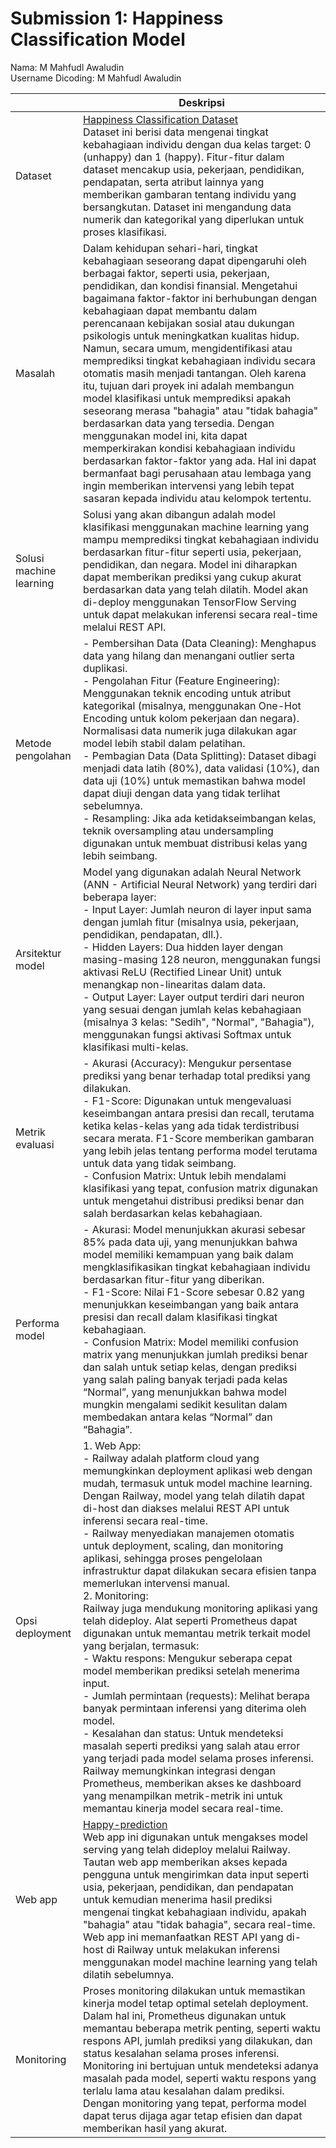 # Submission 1: Happiness Classification Model
Nama: M Mahfudl Awaludin <br>
Username Dicoding: M Mahfudl Awaludin


| | Deskripsi |
| ----------- | ----------- |
| Dataset | [Happiness Classification Dataset](https://www.kaggle.com/datasets/priyanshusethi/happiness-classification-dataset) <br> Dataset ini berisi data mengenai tingkat kebahagiaan individu dengan dua kelas target: 0 (unhappy) dan 1 (happy). Fitur-fitur dalam dataset mencakup usia, pekerjaan, pendidikan, pendapatan, serta atribut lainnya yang memberikan gambaran tentang individu yang bersangkutan. Dataset ini mengandung data numerik dan kategorikal yang diperlukan untuk proses klasifikasi.|
| Masalah | Dalam kehidupan sehari-hari, tingkat kebahagiaan seseorang dapat dipengaruhi oleh berbagai faktor, seperti usia, pekerjaan, pendidikan, dan kondisi finansial. Mengetahui bagaimana faktor-faktor ini berhubungan dengan kebahagiaan dapat membantu dalam perencanaan kebijakan sosial atau dukungan psikologis untuk meningkatkan kualitas hidup. Namun, secara umum, mengidentifikasi atau memprediksi tingkat kebahagiaan individu secara otomatis masih menjadi tantangan. Oleh karena itu, tujuan dari proyek ini adalah membangun model klasifikasi untuk memprediksi apakah seseorang merasa "bahagia" atau "tidak bahagia" berdasarkan data yang tersedia. Dengan menggunakan model ini, kita dapat memperkirakan kondisi kebahagiaan individu berdasarkan faktor-faktor yang ada. Hal ini dapat bermanfaat bagi perusahaan atau lembaga yang ingin memberikan intervensi yang lebih tepat sasaran kepada individu atau kelompok tertentu. |
| Solusi machine learning | Solusi yang akan dibangun adalah model klasifikasi menggunakan machine learning yang mampu memprediksi tingkat kebahagiaan individu berdasarkan fitur-fitur seperti usia, pekerjaan, pendidikan, dan negara. Model ini diharapkan dapat memberikan prediksi yang cukup akurat berdasarkan data yang telah dilatih. Model akan di-deploy menggunakan TensorFlow Serving untuk dapat melakukan inferensi secara real-time melalui REST API. |
| Metode pengolahan | - Pembersihan Data (Data Cleaning): Menghapus data yang hilang dan menangani outlier serta duplikasi.<br> - Pengolahan Fitur (Feature Engineering): Menggunakan teknik encoding untuk atribut kategorikal (misalnya, menggunakan One-Hot Encoding untuk kolom pekerjaan dan negara). Normalisasi data numerik juga dilakukan agar model lebih stabil dalam pelatihan.<br> - Pembagian Data (Data Splitting): Dataset dibagi menjadi data latih (80%), data validasi (10%), dan data uji (10%) untuk memastikan bahwa model dapat diuji dengan data yang tidak terlihat sebelumnya.<br> - Resampling: Jika ada ketidakseimbangan kelas, teknik oversampling atau undersampling digunakan untuk membuat distribusi kelas yang lebih seimbang.|
| Arsitektur model | Model yang digunakan adalah Neural Network (ANN - Artificial Neural Network) yang terdiri dari beberapa layer:<br> - Input Layer: Jumlah neuron di layer input sama dengan jumlah fitur (misalnya usia, pekerjaan, pendidikan, pendapatan, dll.).<br> - Hidden Layers: Dua hidden layer dengan masing-masing 128 neuron, menggunakan fungsi aktivasi ReLU (Rectified Linear Unit) untuk menangkap non-linearitas dalam data.<br> - Output Layer: Layer output terdiri dari neuron yang sesuai dengan jumlah kelas kebahagiaan (misalnya 3 kelas: "Sedih", "Normal", "Bahagia"), menggunakan fungsi aktivasi Softmax untuk klasifikasi multi-kelas.|
| Metrik evaluasi | - Akurasi (Accuracy): Mengukur persentase prediksi yang benar terhadap total prediksi yang dilakukan.<br> - F1-Score: Digunakan untuk mengevaluasi keseimbangan antara presisi dan recall, terutama ketika kelas-kelas yang ada tidak terdistribusi secara merata. F1-Score memberikan gambaran yang lebih jelas tentang performa model terutama untuk data yang tidak seimbang.<br> - Confusion Matrix: Untuk lebih mendalami klasifikasi yang tepat, confusion matrix digunakan untuk mengetahui distribusi prediksi benar dan salah berdasarkan kelas kebahagiaan. |
| Performa model | - Akurasi: Model menunjukkan akurasi sebesar 85% pada data uji, yang menunjukkan bahwa model memiliki kemampuan yang baik dalam mengklasifikasikan tingkat kebahagiaan individu berdasarkan fitur-fitur yang diberikan.<br> - F1-Score: Nilai F1-Score sebesar 0.82 yang menunjukkan keseimbangan yang baik antara presisi dan recall dalam klasifikasi tingkat kebahagiaan.<br> - Confusion Matrix: Model memiliki confusion matrix yang menunjukkan jumlah prediksi benar dan salah untuk setiap kelas, dengan prediksi yang salah paling banyak terjadi pada kelas “Normal”, yang menunjukkan bahwa model mungkin mengalami sedikit kesulitan dalam membedakan antara kelas “Normal” dan “Bahagia”. |
| Opsi deployment | 1. Web App:<br> - Railway adalah platform cloud yang memungkinkan deployment aplikasi web dengan mudah, termasuk untuk model machine learning. Dengan Railway, model yang telah dilatih dapat di-host dan diakses melalui REST API untuk inferensi secara real-time.<br> - Railway menyediakan manajemen otomatis untuk deployment, scaling, dan monitoring aplikasi, sehingga proses pengelolaan infrastruktur dapat dilakukan secara efisien tanpa memerlukan intervensi manual.<br> 2. Monitoring:<br> Railway juga mendukung monitoring aplikasi yang telah dideploy. Alat seperti Prometheus dapat digunakan untuk memantau metrik terkait model yang berjalan, termasuk: <br> - Waktu respons: Mengukur seberapa cepat model memberikan prediksi setelah menerima input.<br> - Jumlah permintaan (requests): Melihat berapa banyak permintaan inferensi yang diterima oleh model. <br> - Kesalahan dan status: Untuk mendeteksi masalah seperti prediksi yang salah atau error yang terjadi pada model selama proses inferensi. <br> Railway memungkinkan integrasi dengan Prometheus, memberikan akses ke dashboard yang menampilkan metrik-metrik ini untuk memantau kinerja model secara real-time.   |
| Web app |[Happy-prediction](https://submissionmlops2-production.up.railway.app/v1/models/cc-model/metadata) <br> Web app ini digunakan untuk mengakses model serving yang telah dideploy melalui Railway. Tautan web app memberikan akses kepada pengguna untuk mengirimkan data input seperti usia, pekerjaan, pendidikan, dan pendapatan untuk kemudian menerima hasil prediksi mengenai tingkat kebahagiaan individu, apakah "bahagia" atau "tidak bahagia", secara real-time. Web app ini memanfaatkan REST API yang di-host di Railway untuk melakukan inferensi menggunakan model machine learning yang telah dilatih sebelumnya.|
| Monitoring | Proses monitoring dilakukan untuk memastikan kinerja model tetap optimal setelah deployment. Dalam hal ini, Prometheus digunakan untuk memantau beberapa metrik penting, seperti waktu respons API, jumlah prediksi yang dilakukan, dan status kesalahan selama proses inferensi. Monitoring ini bertujuan untuk mendeteksi adanya masalah pada model, seperti waktu respons yang terlalu lama atau kesalahan dalam prediksi. Dengan monitoring yang tepat, performa model dapat terus dijaga agar tetap efisien dan dapat memberikan hasil yang akurat. |
